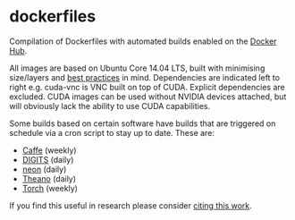 dockerfiles
===========

Compilation of Dockerfiles with automated builds enabled on the [Docker Hub](https://registry.hub.docker.com/repos/kaixhin/).

All images are based on Ubuntu Core 14.04 LTS, built with minimising size/layers and [best practices](https://docs.docker.com/articles/dockerfile_best-practices/) in mind.
Dependencies are indicated left to right e.g. cuda-vnc is VNC built on top of CUDA. Explicit dependencies are excluded.
CUDA images can be used without NVIDIA devices attached, but will obviously lack the ability to use CUDA capabilities.

Some builds based on certain software have builds that are triggered on schedule via a cron script to stay up to date. These are:

- [Caffe](https://github.com/BVLC/caffe) (weekly)
- [DIGITS](https://github.com/NVIDIA/DIGITS) (daily)
- [neon](https://github.com/NervanaSystems/neon) (daily)
- [Theano](https://github.com/Theano/Theano) (daily)
- [Torch](https://github.com/torch/distro) (weekly)

If you find this useful in research please consider [citing this work](https://github.com/Kaixhin/dockerfiles/blob/master/CITATION.md).
